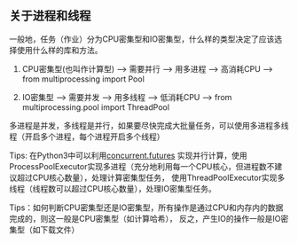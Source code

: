 ## 关于进程和线程

一般地，任务（作业）分为CPU密集型和IO密集型，什么样的类型决定了应该选择使用什么样的库和方法。

1. CPU密集型(也叫作计算型) --> 需要并行 --> 用多进程 --> 高消耗CPU --> from multiprocessing import Pool

2. IO密集型 --> 需要并发 --> 用多线程 --> 低消耗CPU --> from multiprocessing.pool import ThreadPool

多进程是并发，多线程是并行，如果要尽快完成大批量任务，可以使用多进程多线程（开启多个进程，每个进程开启多个线程）

Tips: 在Python3中可以利用[concurrent.futures](https://docs.python.org/3/library/concurrent.futures.html)
实现并行计算，使用ProcessPoolExecutor实现多进程（充分地利用每一个CPU核心，但进程数不建议超过CPU核心数量），处理计算密集型任务，
使用ThreadPoolExecutor实现多线程（线程数可以超过CPU核心数量），处理IO密集型任务。

Tips：如何判断CPU密集型还是IO密集型，所有操作是通过CPU和内存内的数据完成的，则这一般是CPU密集型（如计算哈希），
反之，产生IO的操作一般是IO密集型（如下载文件）
